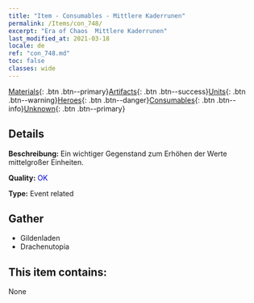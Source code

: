 ```yaml
---
title: "Item - Consumables - Mittlere Kaderrunen"
permalink: /Items/con_748/
excerpt: "Era of Chaos  Mittlere Kaderrunen"
last_modified_at: 2021-03-18
locale: de
ref: "con_748.md"
toc: false
classes: wide
---
```

 [Materials](/de/Items/){: .btn .btn--primary}[Artifacts](/de/Items/Artifacts/){: .btn .btn--success}[Units](/de/Items/Units/){: .btn .btn--warning}[Heroes](/de/Items/Heroes/){: .btn .btn--danger}[Consumables](/de/Items/Consumables/){: .btn .btn--info}[Unknown](/de/Items/Unknown/){: .btn .btn--primary}

## Details
 **Beschreibung:** Ein wichtiger Gegenstand zum Erhöhen der Werte mittelgroßer Einheiten.

 **Quality:** <span style="color: #0000CD">OK</span>

 **Type:** Event related

## Gather

*    Gildenladen 
*    Drachenutopia 

## This item contains:

  None

